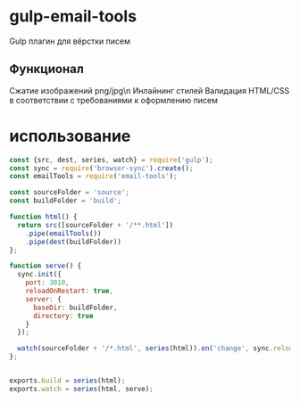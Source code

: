 # gulp-email-tools
Gulp плагин для вёрстки писем

## Функционал
Сжатие изображений png/jpg\n
Инлайнинг стилей
Валидация HTML/CSS в соответствии с требованиями к оформлению писем

# использование
```js
const {src, dest, series, watch} = require('gulp');
const sync = require('browser-sync').create();
const emailTools = require('email-tools');

const sourceFolder = 'source';
const buildFolder = 'build';

function html() {
  return src([sourceFolder + '/**.html'])
    .pipe(emailTools())
    .pipe(dest(buildFolder))
};

function serve() {
  sync.init({
    port: 3010,
    reloadOnRestart: true,
    server: {
      baseDir: buildFolder,
      directory: true
    }
  });

  watch(sourceFolder + '/*.html', series(html)).on('change', sync.reload)
};


exports.build = series(html);
exports.watch = series(html, serve);
```
